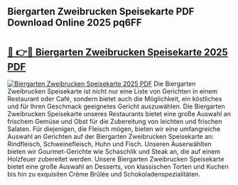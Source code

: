 ## Biergarten Zweibrucken Speisekarte PDF Download Online 2025 pq6FF

# <h2><a href="http://gcb46of.nevu.top/?p=Biergarten+Zweibrucken+Speisekarte">🔗 👉🔴 Biergarten Zweibrucken Speisekarte 2025 PDF</a></h2>

[![Biergarten Zweibrucken Speisekarte 2025 PDF](https://i.imgur.com/dBaPXMq.png)](http://gcb46of.nevu.top/?p=Biergarten+Zweibrucken+Speisekarte)
Die Biergarten Zweibrucken Speisekarte ist nicht nur eine Liste von Gerichten in einem Restaurant oder Café, sondern bietet auch die Möglichkeit, ein köstliches und für Ihren Geschmack geeignetes Gericht auszuwählen. Die Biergarten Zweibrucken Speisekarte unseres Restaurants bietet eine große Auswahl an frischem Gemüse und Obst für die Zubereitung von leichten und frischen Salaten. Für diejenigen, die Fleisch mögen, bieten wir eine umfangreiche Auswahl an Gerichten auf der Biergarten Zweibrucken Speisekarte an: Rindfleisch, Schweinefleisch, Huhn und Fisch. Unseren Auserwählten bieten wir Gourmet-Gerichte wie Schaschlik und Steak an, die auf einem Holzfeuer zubereitet werden. Unsere Biergarten Zweibrucken Speisekarte bietet eine große Auswahl an Desserts, von klassischen Torten und Kuchen bis hin zu exquisiten Crème Brûlée und Schokoladenspezialitäten.
